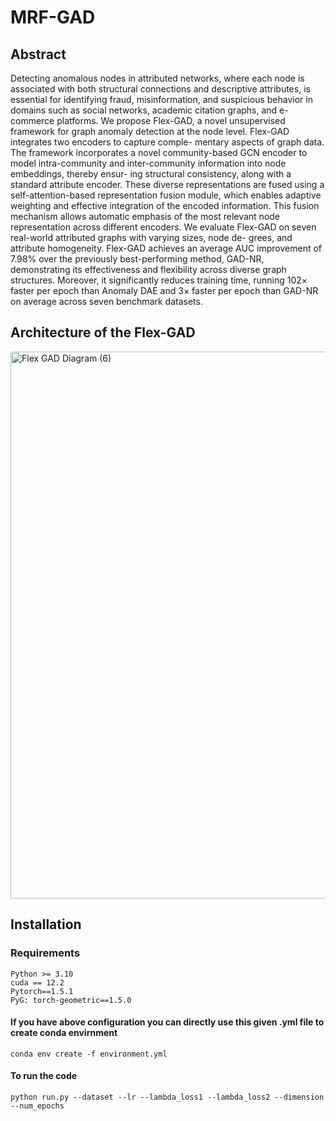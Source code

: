 # MRF-GAD



## Abstract

Detecting anomalous nodes in attributed networks, where each
node is associated with both structural connections and descriptive
attributes, is essential for identifying fraud, misinformation, and
suspicious behavior in domains such as social networks, academic
citation graphs, and e-commerce platforms. We propose Flex-GAD,
a novel unsupervised framework for graph anomaly detection at the
node level. Flex-GAD integrates two encoders to capture comple-
mentary aspects of graph data. The framework incorporates a novel
community-based GCN encoder to model intra-community and
inter-community information into node embeddings, thereby ensur-
ing structural consistency, along with a standard attribute encoder.
These diverse representations are fused using a self-attention-based
representation fusion module, which enables adaptive weighting
and effective integration of the encoded information. This fusion
mechanism allows automatic emphasis of the most relevant node
representation across different encoders. We evaluate Flex-GAD
on seven real-world attributed graphs with varying sizes, node de-
grees, and attribute homogeneity. Flex-GAD achieves an average
AUC improvement of 7.98% over the previously best-performing
method, GAD-NR, demonstrating its effectiveness and flexibility
across diverse graph structures. Moreover, it significantly reduces
training time, running 102× faster per epoch than Anomaly
DAE and 3× faster per epoch than GAD-NR on average across
seven benchmark datasets.

## Architecture of the Flex-GAD

<img width="2521" height="875" alt="Flex GAD Diagram (6)" src="https://github.com/user-attachments/assets/d9589291-6551-49a4-974a-e7b211d01fab" />



## Installation
### Requirements 
```
Python >= 3.10
cuda == 12.2
Pytorch==1.5.1
PyG: torch-geometric==1.5.0
```
#### If you have above configuration you can directly use this given .yml file to create conda  envirnment 
```
conda env create -f environment.yml
```
#### To run the code 
```
python run.py --dataset --lr --lambda_loss1 --lambda_loss2 --dimension --num_epochs
```
